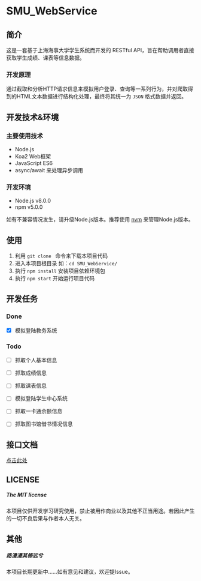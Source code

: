 # SMU_WebService

## 简介

这是一套基于上海海事大学学生系统而开发的 RESTful API，旨在帮助调用者直接获取学生成绩、课表等信息数据。

### 开发原理

通过截取和分析HTTP请求信息来模拟用户登录、查询等一系列行为，并对爬取得到的HTML文本数据进行结构化处理，最终将其统一为 `JSON` 格式数据并返回。



## 开发技术&环境

### 主要使用技术

- Node.js
- Koa2 Web框架
- JavaScript ES6
- async/await 来处理异步调用

### 开发环境

- Node.js v8.0.0
- npm v5.0.0

如有不兼容情况发生，请升级Node.js版本。推荐使用 [nvm](https://github.com/creationix/nvm) 来管理Node.js版本。



## 使用

1. 利用 `git clone ` 命令来下载本项目代码
2. 进入本项目根目录 如：`cd SMU_WebService/`
3. 执行 `npm install` 安装项目依赖环境包
4. 执行 `npm start` 开始运行项目代码



## 开发任务

### Done

- [x] 模拟登陆教务系统

### Todo

- [ ] 抓取个人基本信息
- [ ] 抓取成绩信息
- [ ] 抓取课表信息
- [ ] 模拟登陆学生中心系统
- [ ] 抓取一卡通余额信息
- [ ] 抓取图书馆借书情况信息



##  接口文档

[点击此处](./documents/index.md)



## LICENSE

##### The MIT license

本项目仅供开发学习研究使用，禁止被用作商业以及其他不正当用途。若因此产生的一切不良后果与作者本人无关。



## 其他

##### 路漫漫其修远兮

本项目长期更新中……如有意见和建议，欢迎提Issue。






